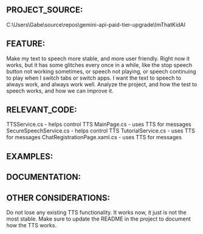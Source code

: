 ## PROJECT_SOURCE:

C:\Users\Gabe\source\repos\gemini-api-paid-tier-upgrade\ImThatKidAI

## FEATURE:

Make my text to speech more stable, and more user friendly. Right now it works, but it has some glitches every once in a while, like the stop speech button not working sometimes, or speech not playing, or speech continuing to play when I switch tabs or switch apps. I want the text to speech to always work, and always work well. Analyze the project, and how the test to speech works, and how we can improve it.

## RELEVANT_CODE:

TTSService.cs - helps control TTS
MainPage.cs - uses TTS for messages
SecureSpeechService.cs - helps control TTS
TutorialService.cs - uses TTS for messages
ChatRegistrationPage.xaml.cs - uses TTS for messages

## EXAMPLES:

## DOCUMENTATION:

## OTHER CONSIDERATIONS:

Do not lose any existing TTS functionality. It works now, it just is not the most stable.
Make sure to update the README in the project to document how the TTS works.